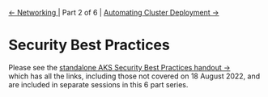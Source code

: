 [&larr; Networking ](./1-networking.md) | Part 2 of 6 | [Automating Cluster Deployment &rarr;](3-cluster-deployment-automation.md)

# Security Best Practices

Please see the [standalone AKS Security Best Practices handout &rarr;](../aks-security/readme.md)   
which has all the links, including those not covered on 18 August 2022, and are included in separate sessions in this 6 part series.